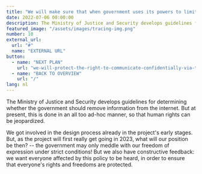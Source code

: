 ```yaml
---
title: "We will make sure that when government uses its powers to limit freedom of expression, it does so responsibly "
date: 2022-07-06 00:00:00
description: The Ministry of Justice and Security develops guidelines for determining whether the government should remove information from the internet.
featured_image: "/assets/images/tracing-img.png"
number: 10
external_url:
  url: "#"
  name: "EXTERNAL URL"
button:
  - name: "NEXT PLAN"
    url: "we-will-protect-the-right-to-communicate-confidentially-via-the-internet"
  - name: "BACK TO OVERVIEW"
    url: "/"
lang: nl
---
```


The Ministry of Justice and Security develops guidelines for determining whether the government should remove information from the internet. But at present, this is done in an all too ad-hoc manner, so that human rights can be jeopardized.

We got involved in the design process already in the project's early stages. But, as the project will first really get going in 2023, what will our position be then? -- the government may only meddle with our freedom of expression under strict conditions! But we also have constructive feedback: we want everyone affected by this policy to be heard, in order to ensure that everyone's rights and freedoms are protected.